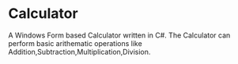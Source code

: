 # Calculator
A Windows Form based Calculator written in C#.
The Calculator can perform basic arithematic operations like Addition,Subtraction,Multiplication,Division. 

